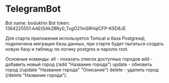 # TelegramBot

  Bot name: bodukhin
  Bot token: 1364225551:AAEtSAk2BRy0_TxgO21mSRHqlCFP-K5D6JE
  
  Для старта приложения используется Tomcat и база Postgresql, 
  подключена миграция базы данных, при старте будет пытаться создать новую базу
  и таблицу по логину postgres и паролю root.
  
  Основные команды: all - показать список доступных городов
                    add - добавить новый город (/add "Название города")
                    update - обновить город (/update "Название города" "Описание")
                    delete - удалить город (/delete "Название города").
  